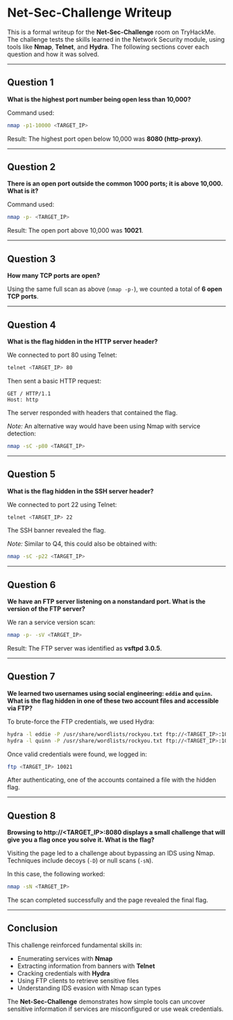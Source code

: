 # Net-Sec-Challenge Writeup

This is a formal writeup for the **Net-Sec-Challenge** room on TryHackMe. The challenge tests the skills learned in the Network Security module, using tools like **Nmap**, **Telnet**, and **Hydra**. The following sections cover each question and how it was solved.

---

## Question 1

**What is the highest port number being open less than 10,000?**

Command used:

```bash
nmap -p1-10000 <TARGET_IP>
```

Result: The highest port open below 10,000 was **8080 (http-proxy)**.

---

## Question 2

**There is an open port outside the common 1000 ports; it is above 10,000. What is it?**

Command used:

```bash
nmap -p- <TARGET_IP>
```

Result: The open port above 10,000 was **10021**.

---

## Question 3

**How many TCP ports are open?**

Using the same full scan as above (`nmap -p-`), we counted a total of **6 open TCP ports**.

---

## Question 4

**What is the flag hidden in the HTTP server header?**

We connected to port 80 using Telnet:

```bash
telnet <TARGET_IP> 80
```

Then sent a basic HTTP request:

```http
GET / HTTP/1.1
Host: http
```

The server responded with headers that contained the flag.

*Note:* An alternative way would have been using Nmap with service detection:

```bash
nmap -sC -p80 <TARGET_IP>
```

---

## Question 5

**What is the flag hidden in the SSH server header?**

We connected to port 22 using Telnet:

```bash
telnet <TARGET_IP> 22
```

The SSH banner revealed the flag.

*Note:* Similar to Q4, this could also be obtained with:

```bash
nmap -sC -p22 <TARGET_IP>
```

---

## Question 6

**We have an FTP server listening on a nonstandard port. What is the version of the FTP server?**

We ran a service version scan:

```bash
nmap -p- -sV <TARGET_IP>
```

Result: The FTP server was identified as **vsftpd 3.0.5**.

---

## Question 7

**We learned two usernames using social engineering: `eddie` and `quinn`. What is the flag hidden in one of these two account files and accessible via FTP?**

To brute-force the FTP credentials, we used Hydra:

```bash
hydra -l eddie -P /usr/share/wordlists/rockyou.txt ftp://<TARGET_IP>:10021
hydra -l quinn -P /usr/share/wordlists/rockyou.txt ftp://<TARGET_IP>:10021
```

Once valid credentials were found, we logged in:

```bash
ftp <TARGET_IP> 10021
```

After authenticating, one of the accounts contained a file with the hidden flag.

---

## Question 8

**Browsing to http\://\<TARGET\_IP>:8080 displays a small challenge that will give you a flag once you solve it. What is the flag?**

Visiting the page led to a challenge about bypassing an IDS using Nmap. Techniques include decoys (`-D`) or null scans (`-sN`).

In this case, the following worked:

```bash
nmap -sN <TARGET_IP>
```

The scan completed successfully and the page revealed the final flag.

---

## Conclusion

This challenge reinforced fundamental skills in:

* Enumerating services with **Nmap**
* Extracting information from banners with **Telnet**
* Cracking credentials with **Hydra**
* Using FTP clients to retrieve sensitive files
* Understanding IDS evasion with Nmap scan types

The **Net-Sec-Challenge** demonstrates how simple tools can uncover sensitive information if services are misconfigured or use weak credentials.
